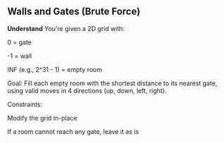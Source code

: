 ## Walls and Gates (Brute Force)
**Understand**
You're given a 2D grid with:

0 = gate

-1 = wall

INF (e.g., 2^31 - 1) = empty room

Goal:
Fill each empty room with the shortest distance to its nearest gate, using valid moves in 4 directions (up, down, left, right).

Constraints:

Modify the grid in-place

If a room cannot reach any gate, leave it as is

